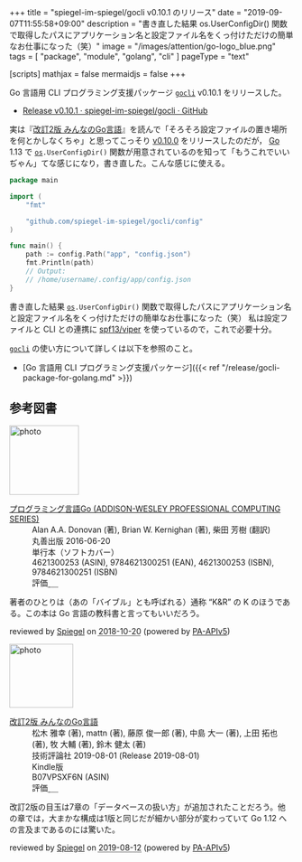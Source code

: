 +++
title = "spiegel-im-spiegel/gocli v0.10.1 のリリース"
date = "2019-09-07T11:55:58+09:00"
description = "書き直した結果 os.UserConfigDir() 関数で取得したパスにアプリケーション名と設定ファイル名をくっ付けただけの簡単なお仕事になった（笑）"
image = "/images/attention/go-logo_blue.png"
tags = [ "package", "module", "golang", "cli" ]
pageType = "text"

[scripts]
  mathjax = false
  mermaidjs = false
+++

Go 言語用 CLI プログラミング支援パッケージ [`gocli`] v0.10.1 をリリースした。

- [Release v0.10.1 · spiegel-im-spiegel/gocli · GitHub](https://github.com/spiegel-im-spiegel/gocli/releases/tag/v0.10.1)

実は『[改訂2版 みんなのGo言語](https://www.amazon.co.jp/exec/obidos/ASIN/B07VPSXF6N/baldandersinf-22/)』を読んで「そろそろ設定ファイルの置き場所を何とかしなくちゃ」と思ってこっそり [v0.10.0](https://github.com/spiegel-im-spiegel/gocli/releases/tag/v0.10.0 "Release v0.10.0 · spiegel-im-spiegel/gocli") をリリースしたのだが， [Go] 1.13 で [`os`]`.UserConfigDir()` 関数が用意されているのを知って「もうこれでいいぢゃん」てな感じになり，書き直した。こんな感じに使える。

```go
package main

import (
	"fmt"

	"github.com/spiegel-im-spiegel/gocli/config"
)

func main() {
	path := config.Path("app", "config.json")
	fmt.Println(path)
	// Output:
	// /home/username/.config/app/config.json
}
```

書き直した結果 [`os`]`.UserConfigDir()` 関数で取得したパスにアプリケーション名と設定ファイル名をくっ付けただけの簡単なお仕事になった（笑）
私は設定ファイルと CLI との連携に [spf13/viper] を使っているので，これで必要十分。

[`gocli`] の使い方について詳しくは以下を参照のこと。

- [Go 言語用 CLI プログラミング支援パッケージ]({{< ref "/release/gocli-package-for-golang.md" >}})

[Go]: https://golang.org/ "The Go Programming Language"
[Go 言語]: https://golang.org/ "The Go Programming Language"
[`gocli`]: https://github.com/spiegel-im-spiegel/gocli "spiegel-im-spiegel/gocli: Minimal Packages for Command-Line Interface"
[`os`]: https://golang.org/pkg/os/ "os - The Go Programming Language"
[spf13/viper]: https://github.com/spf13/viper "spf13/viper: Go configuration with fangs"

## 参考図書

<div class="hreview">
  <div class="photo"><a class="item url" href="https://www.amazon.co.jp/dp/4621300253?tag=baldandersinf-22&linkCode=ogi&th=1&psc=1"><img src="https://m.media-amazon.com/images/I/41meaSLNFfL._SL160_.jpg" width="123" alt="photo"></a></div>
  <dl class="fn">
    <dt><a href="https://www.amazon.co.jp/dp/4621300253?tag=baldandersinf-22&linkCode=ogi&th=1&psc=1">プログラミング言語Go (ADDISON-WESLEY PROFESSIONAL COMPUTING SERIES)</a></dt>
    <dd>Alan A.A. Donovan (著), Brian W. Kernighan (著), 柴田 芳樹 (翻訳)</dd>
    <dd>丸善出版 2016-06-20</dd>
    <dd>単行本（ソフトカバー）</dd>
    <dd>4621300253 (ASIN), 9784621300251 (EAN), 4621300253 (ISBN), 9784621300251 (ISBN)</dd>
    <dd>評価<abbr class="rating fa-sm" title="5">&nbsp;<i class="fas fa-star"></i>&nbsp;<i class="fas fa-star"></i>&nbsp;<i class="fas fa-star"></i>&nbsp;<i class="fas fa-star"></i>&nbsp;<i class="fas fa-star"></i></abbr></dd>
  </dl>
  <p class="description">著者のひとりは（あの「バイブル」とも呼ばれる）通称 “K&amp;R” の K のほうである。この本は Go 言語の教科書と言ってもいいだろう。</p>
  <p class="powered-by">reviewed by <a href='#maker' class='reviewer'>Spiegel</a> on <abbr class="dtreviewed" title="2018-10-20">2018-10-20</abbr> (powered by <a href="https://affiliate.amazon.co.jp/assoc_credentials/home">PA-APIv5</a>)</p>
</div>

<div class="hreview">
  <div class="photo"><a class="item url" href="https://www.amazon.co.jp/dp/B07VPSXF6N?tag=baldandersinf-22&linkCode=ogi&th=1&psc=1"><img src="https://m.media-amazon.com/images/I/51jif840ScL._SL160_.jpg" width="113" alt="photo"></a></div>
  <dl class="fn">
    <dt><a href="https://www.amazon.co.jp/dp/B07VPSXF6N?tag=baldandersinf-22&linkCode=ogi&th=1&psc=1">改訂2版 みんなのGo言語</a></dt>
    <dd>松木 雅幸 (著), mattn (著), 藤原 俊一郎 (著), 中島 大一 (著), 上田 拓也 (著), 牧 大輔 (著), 鈴木 健太 (著)</dd>
    <dd>技術評論社 2019-08-01 (Release 2019-08-01)</dd>
    <dd>Kindle版</dd>
    <dd>B07VPSXF6N (ASIN)</dd>
    <dd>評価<abbr class="rating fa-sm" title="4">&nbsp;<i class="fas fa-star"></i>&nbsp;<i class="fas fa-star"></i>&nbsp;<i class="fas fa-star"></i>&nbsp;<i class="fas fa-star"></i>&nbsp;<i class="far fa-star"></i></abbr></dd>
  </dl>
  <p class="description">改訂2版の目玉は7章の「データベースの扱い方」が追加されたことだろう。他の章では，大まかな構成は1版と同じだが細かい部分が変わっていて Go 1.12 への言及まであるのには驚いた。</p>
  <p class="powered-by">reviewed by <a href='#maker' class='reviewer'>Spiegel</a> on <abbr class="dtreviewed" title="2019-08-12">2019-08-12</abbr> (powered by <a href="https://affiliate.amazon.co.jp/assoc_credentials/home">PA-APIv5</a>)</p>
</div>
